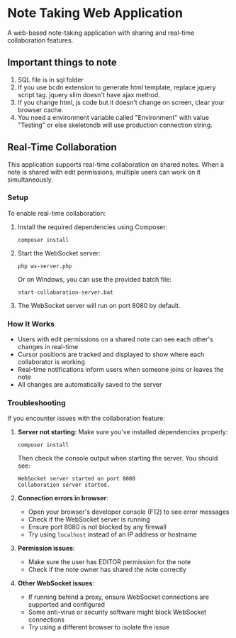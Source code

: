 # Note Taking Web Application

A web-based note-taking application with sharing and real-time collaboration features.

## Important things to note

1. SQL file is in sql folder
2. If you use bcdn extension to generate html template, replace jquery script tag. jquery slim doesn't have ajax method.
3. If you change html, js code but it doesn't change on screen, clear your browser cache.
4. You need a environment variable called "Environment" with value "Testing" or else skeletondb will use production connection string.

## Real-Time Collaboration

This application supports real-time collaboration on shared notes. When a note is shared with edit permissions, multiple users can work on it simultaneously.

### Setup

To enable real-time collaboration:

1. Install the required dependencies using Composer:
   ```
   composer install
   ```

2. Start the WebSocket server:
   ```
   php ws-server.php
   ```
   
   Or on Windows, you can use the provided batch file:
   ```
   start-collaboration-server.bat
   ```

3. The WebSocket server will run on port 8080 by default.

### How It Works

- Users with edit permissions on a shared note can see each other's changes in real-time
- Cursor positions are tracked and displayed to show where each collaborator is working
- Real-time notifications inform users when someone joins or leaves the note
- All changes are automatically saved to the server

### Troubleshooting

If you encounter issues with the collaboration feature:

1. **Server not starting**: Make sure you've installed dependencies properly:
   ```
   composer install
   ```
   
   Then check the console output when starting the server. You should see:
   ```
   WebSocket server started on port 8080
   Collaboration server started.
   ```

2. **Connection errors in browser**: 
   - Open your browser's developer console (F12) to see error messages
   - Check if the WebSocket server is running
   - Ensure port 8080 is not blocked by any firewall
   - Try using `localhost` instead of an IP address or hostname

3. **Permission issues**:
   - Make sure the user has EDITOR permission for the note
   - Check if the note owner has shared the note correctly

4. **Other WebSocket issues**:
   - If running behind a proxy, ensure WebSocket connections are supported and configured
   - Some anti-virus or security software might block WebSocket connections
   - Try using a different browser to isolate the issue
